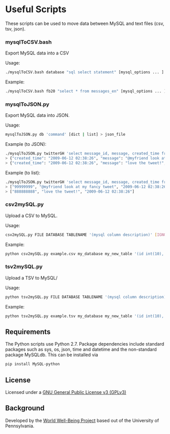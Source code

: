 # Useful Scripts

These scripts can be used to move data between MySQL and text files (csv, tsv, json). 

### mysqlToCSV.bash

Export MySQL data into a CSV

Usage:

```sh
./mysqlToCSV.bash database "sql select statement" [mysql_options ... ] > csv_file
```

Example: 

```sh
./mysqlToCSV.bash fb20 "select * from messages_en" [mysql_options ... ] > myDump.csv
```


### mysqlToJSON.py

Export MySQL data into JSON.

Usage:

```sh
mysqlToJSON.py db 'command' [dict | list] > json_file
```

Example (to JSON): 

```sh
./mysqlToJSON.py twitterGH 'select message_id, message, created_time from messages_en limit 2' 
> {"created_time": "2009-06-12 02:38:26", "message": "@myfriend look at my fancy tweet", "message_id": "99999999"}
> {"created_time": "2009-06-12 02:38:26", "message": "love the tweet!", "message_id": "888888888"}
```

Example (to list): 

```sh
./mysqlToJSON.py twitterGH 'select message_id, message, created_time from messages_en limit 2' list
> ["99999999", "@myfriend look at my fancy tweet", "2009-06-12 02:38:26"]
> ["888888888", "love the tweet!", "2009-06-12 02:38:26"]
```

### csv2mySQL.py

Upload a CSV to MySQL.

Usage:

```sh
csv2mySQL.py FILE DATABASE TABLENAME '(mysql column description)' [IGNORELINES]
```

Example: 

```sh
python csv2mySQL.py example.csv my_database my_new_table '(id int(10), name varchar(20))' 1
```

### tsv2mySQL.py

Upload a TSV to MySQL/

Usage:

```sh
python tsv2mySQL.py FILE DATABASE TABLENAME '(mysql column description)' [IGNORELINES]
```

Example: 

```sh
python tsv2mySQL.py example.tsv my_database my_new_table '(id int(10), name varchar(20))' 1
```

## Requirements

The Python scripts use Python 2.7. Package dependencies include standard packages such 
as sys, os, json, time and datetime and the non-standard package MySQLdb. This can be installed via

```sh
pip install MySQL-python
```

## License

Licensed under a [GNU General Public License v3 (GPLv3)](https://www.gnu.org/licenses/gpl-3.0.en.html)

## Background

Developed by the [World Well-Being Project](http://www.wwbp.org) based out of the University of Pennsylvania.